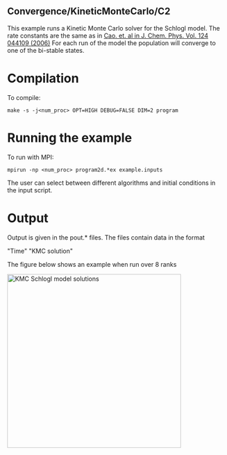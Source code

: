 ## Convergence/KineticMonteCarlo/C2

This example runs a Kinetic Monte Carlo solver for the Schlogl model.
The rate constants are the same as in [Cao. et. al in J. Chem. Phys. Vol. 124 044109 (2006)](https://doi.org/10.1063/1.2159468)
For each run of the model the population will converge to one of the bi-stable states. 

# Compilation

To compile:

```make -s -j<num_proc> OPT=HIGH DEBUG=FALSE DIM=2 program```

# Running the example

To run with MPI:

```mpirun -np <num_proc> program2d.*ex example.inputs```

The user can select between different algorithms and initial conditions in the input script. 

# Output

Output is given in the pout.* files.
The files contain data in the format

"Time" "KMC solution"

The figure below shows an example when run over 8 ranks

<img src="Schlogl.png" alt="KMC Schlogl model solutions" width="400"/>